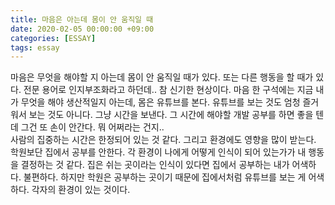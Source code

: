 ```yaml
---
title: 마음은 아는데 몸이 안 움직일 때
date: 2020-02-05 00:00:00 +09:00
categories: [ESSAY]
tags: essay
---
```



마음은 무엇을 해야할 지 아는데 몸이 안 움직일 때가 있다. 또는 다른 행동을 할 때가 있다. 전문 용어로 인지부조화라고 하던데.. 참 신기한 현상이다. 마음 한 구석에는 지금 내가 무엇을 해야 생산적일지 아는데, 몸은 유튜브를 본다. 유튜브를 보는 것도 엄청 즐거워서 보는 것도 아니다. 그냥 시간을 보낸다. 그 시간에 해야할 개발 공부를 하면 좋을 텐데 그건 또 손이 안간다. 뭐 어쩌라는 건지.. <br>
사람의 집중하는 시간은 한정되어 있는 것 같다. 그리고 환경에도 영향을 많이 받는다. 학원보단 집에서 공부를 안한다. 각 환경이 나에게 어떻게 인식이 되어 있는가가 내 행동을 결정하는 것 같다. 집은 쉬는 곳이라는 인식이 있다면 집에서 공부하는 내가 어색하다. 불편하다. 하지만 학원은 공부하는 곳이기 때문에 집에서처럼 유튜브를 보는 게 어색하다. 각자의 환경이 있는 것이다. <br>
